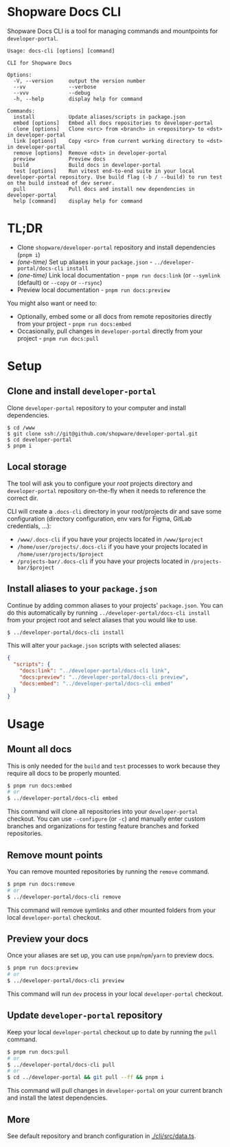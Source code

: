 # Shopware Docs CLI

Shopware Docs CLI is a tool for managing commands and mountpoints for `developer-portal`.

```
Usage: docs-cli [options] [command]

CLI for Shopware Docs

Options:
  -V, --version     output the version number
  --vv              --verbose
  --vvv             --debug
  -h, --help        display help for command

Commands:
  install           Update aliases/scripts in package.json
  embed [options]   Embed all docs repositories to developer-portal
  clone [options]   Clone <src> from <branch> in <repository> to <dst> in developer-portal
  link [options]    Copy <src> from current working directory to <dst> in developer-portal
  remove [options]  Remove <dst> in developer-portal
  preview           Preview docs
  build             Build docs in developer-portal
  test [options]    Run vitest end-to-end suite in your local developer-portal repository. Use build flag (-b / --build) to run test on the build instead of dev server.
  pull              Pull docs and install new dependencies in developer-portal
  help [command]    display help for command
```

# TL;DR

- Clone `shopware/developer-portal` repository and install dependencies (`pnpm i`)
- _(one-time)_ Set up aliases in your `package.json` - `../developer-portal/docs-cli install`
- _(one-time)_ Link local documentation - `pnpm run docs:link` (or `--symlink` (default) or `--copy` or `--rsync`)
- Preview local documentation - `pnpm run docs:preview`

You might also want or need to:

- Optionally, embed some or all docs from remote repositories directly from your project - `pnpm run docs:embed`
- Occasionally, pull changes in `developer-portal` directly from your project - `pnpm run docs:pull`

# Setup

## Clone and install `developer-portal`

Clone `developer-portal` repository to your computer and install dependencies.

```
$ cd /www
$ git clone ssh://git@github.com/shopware/developer-portal.git
$ cd developer-portal
$ pnpm i
```

## Local storage

The tool will ask you to configure your _root_ projects directory and `developer-portal` repository on-the-fly when it
needs to reference the correct dir.

CLI will create a `.docs-cli` directory in your root/projects dir and save some configuration (directory configuration,
env vars for Figma, GitLab credentials, ...):

- `/www/.docs-cli` if you have your projects located in `/www/$project`
- `/home/user/projects/.docs-cli` if you have your projects located in `/home/user/projects/$project`
- `/projects-bar/.docs-cli` if you have your projects located in `/projects-bar/$project`

## Install aliases to your `package.json`

Continue by adding common aliases to your projects' `package.json`. You can do this automatically by
running `../developer-portal/docs-cli install` from your project root and select aliases that you would like to use.

```sh
$ ../developer-portal/docs-cli install
```

This will alter your `package.json` scripts with selected aliases:

```json
{
  "scripts": {
    "docs:link": "../developer-portal/docs-cli link",
    "docs:preview": "../developer-portal/docs-cli preview",
    "docs:embed": "../developer-portal/docs-cli embed"
  }
}
```

# Usage

## Mount all docs

This is only needed for the `build` and `test` processes to work because they require all docs to be properly mounted.

```sh
$ pnpm run docs:embed
# or
$ ../developer-portal/docs-cli embed
```

This command will clone all repositories into your `developer-portal` checkout. You can use `--configure` (or `-c`) and
manually enter custom branches and organizations for testing feature branches and forked repositories.

## Remove mount points

You can remove mounted repositories by running the `remove` command.

```sh
$ pnpm run docs:remove
# or
$ ../developer-portal/docs-cli remove
```

This command will remove symlinks and other mounted folders from your local `developer-portal` checkout.

## Preview your docs

Once your aliases are set up, you can use `pnpm`/`npm`/`yarn` to preview docs.

```sh
$ pnpm run docs:preview
# or
$ ../developer-portal/docs-cli preview
```

This command will run `dev` process in your local `developer-portal` checkout.

## Update `developer-portal` repository

Keep your local `developer-portal` checkout up to date by running the `pull` command.

```sh
$ pnpm run docs:pull
# or
$ ../developer-portal/docs-cli pull
# or
$ cd ../developer-portal && git pull --ff && pnpm i
```

This command will pull changes in `developer-portal` on your current branch and install the latest dependencies.

## More

See default repository and branch configuration in [./cli/src/data.ts](./cli/src/data.ts).